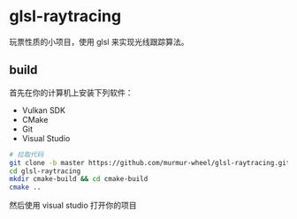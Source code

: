 # glsl-raytracing

玩票性质的小项目，使用 glsl 来实现光线跟踪算法。

## build

首先在你的计算机上安装下列软件：

- Vulkan SDK
- CMake
- Git
- Visual Studio

```bash
# 拉取代码
git clone -b master https://github.com/murmur-wheel/glsl-raytracing.git
cd glsl-raytracing
mkdir cmake-build && cd cmake-build
cmake ..
```

然后使用 visual studio 打开你的项目
